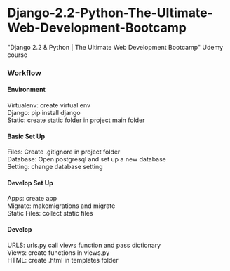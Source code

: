 # Django-2.2-Python-The-Ultimate-Web-Development-Bootcamp
"Django 2.2 &amp; Python | The Ultimate Web Development Bootcamp" Udemy course

### Workflow
#### Environment
Virtualenv: create virtual env
<br/>Django: pip install django
<br/>Static: create static folder in project main folder

#### Basic Set Up
Files: Create .gitignore in project folder
<br/>Database: Open postgresql and set up a new database
<br/>Setting: change database setting

#### Develop Set Up
Apps: create app
<br/>Migrate: makemigrations and migrate
<br/>Static Files: collect static files

#### Develop
URLS: urls.py call views function and pass dictionary
<br/>Views: create functions in views.py
<br/>HTML: create .html in templates folder
